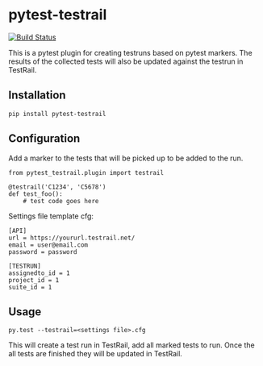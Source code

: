pytest-testrail
=================

[![Build Status](https://travis-ci.org/allankilpatrick/pytest-testrail.svg?branch=master)](https://travis-ci.org/allankilpatrick/pytest-testrail)


This is a pytest plugin for creating testruns based on pytest markers.
The results of the collected tests will also be updated against the testrun in TestRail.

Installation
------------

    pip install pytest-testrail


Configuration
-------------

Add a marker to the tests that will be picked up to be added to the run.

	from pytest_testrail.plugin import testrail

	@testrail('C1234', 'C5678')
	def test_foo():
		# test code goes here

Settings file template cfg:

	[API]
	url = https://yoururl.testrail.net/
	email = user@email.com
	password = password

	[TESTRUN]
	assignedto_id = 1
	project_id = 1
	suite_id = 1

Usage
-----
	py.test --testrail=<settings file>.cfg

This will create a test run in TestRail, add all marked tests to run.
Once the all tests are finished they will be updated in TestRail.
